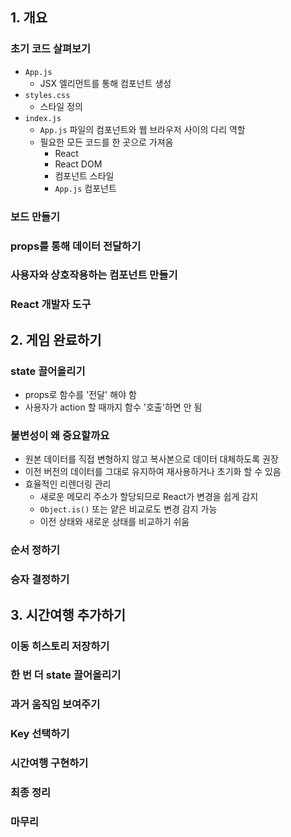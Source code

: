 ## 1. 개요

### 초기 코드 살펴보기

- `App.js`
  - JSX 엘리먼트를 통해 컴포넌트 생성
- `styles.css`
  - 스타일 정의
- `index.js`
  - `App.js` 파일의 컴포넌트와 웹 브라우저 사이의 다리 역할
  - 필요한 모든 코드를 한 곳으로 가져옴
    - React
    - React DOM
    - 컴포넌트 스타일
    - `App.js` 컴포넌트

### 보드 만들기

### props를 통해 데이터 전달하기

### 사용자와 상호작용하는 컴포넌트 만들기

### React 개발자 도구

## 2. 게임 완료하기

### state 끌어올리기

- props로 함수를 '전달' 해야 함
- 사용자가 action 할 때까지 함수 '호출'하면 안 됨

### 불변성이 왜 중요할까요

- 원본 데이터를 직접 변형하지 않고 복사본으로 데이터 대체하도록 권장
- 이전 버전의 데이터를 그대로 유지하여 재사용하거나 초기화 할 수 있음
- 효율적인 리렌더링 관리
  - 새로운 메모리 주소가 할당되므로 React가 변경을 쉽게 감지
  - `Object.is()` 또는 얕은 비교로도 변경 감지 가능
  - 이전 상태와 새로운 상태를 비교하기 쉬움

### 순서 정하기

### 승자 결정하기

## 3. 시간여행 추가하기

### 이동 히스토리 저장하기

### 한 번 더 state 끌어올리기

### 과거 움직임 보여주기

### Key 선택하기

### 시간여행 구현하기

### 최종 정리

### 마무리
